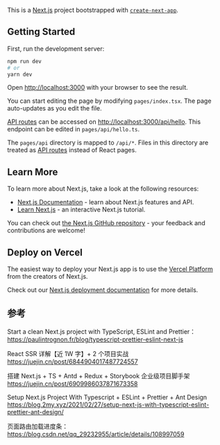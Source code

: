 This is a [Next.js](https://nextjs.org/) project bootstrapped with [`create-next-app`](https://github.com/vercel/next.js/tree/canary/packages/create-next-app).

## Getting Started

First, run the development server:

```bash
npm run dev
# or
yarn dev
```

Open [http://localhost:3000](http://localhost:3000) with your browser to see the result.

You can start editing the page by modifying `pages/index.tsx`. The page auto-updates as you edit the file.

[API routes](https://nextjs.org/docs/api-routes/introduction) can be accessed on [http://localhost:3000/api/hello](http://localhost:3000/api/hello). This endpoint can be edited in `pages/api/hello.ts`.

The `pages/api` directory is mapped to `/api/*`. Files in this directory are treated as [API routes](https://nextjs.org/docs/api-routes/introduction) instead of React pages.

## Learn More

To learn more about Next.js, take a look at the following resources:

- [Next.js Documentation](https://nextjs.org/docs) - learn about Next.js features and API.
- [Learn Next.js](https://nextjs.org/learn) - an interactive Next.js tutorial.

You can check out [the Next.js GitHub repository](https://github.com/vercel/next.js/) - your feedback and contributions are welcome!

## Deploy on Vercel

The easiest way to deploy your Next.js app is to use the [Vercel Platform](https://vercel.com/new?utm_medium=default-template&filter=next.js&utm_source=create-next-app&utm_campaign=create-next-app-readme) from the creators of Next.js.

Check out our [Next.js deployment documentation](https://nextjs.org/docs/deployment) for more details.

## 参考

Start a clean Next.js project with TypeScript, ESLint and Prettier：https://paulintrognon.fr/blog/typescript-prettier-eslint-next-js

React SSR 详解【近 1W 字】+ 2 个项目实战 https://juejin.cn/post/6844904017487724557

搭建 Next.js + TS + Antd + Redux + Storybook 企业级项目脚手架 https://juejin.cn/post/6909986037871673358

Setup Next.js Project With Typescript + ESLint + Prettier + Ant Design https://blog.2my.xyz/2021/02/27/setup-next-js-with-typescript-eslint-prettier-ant-design/

页面路由加载进度条：https://blog.csdn.net/qq_29232955/article/details/108997059
